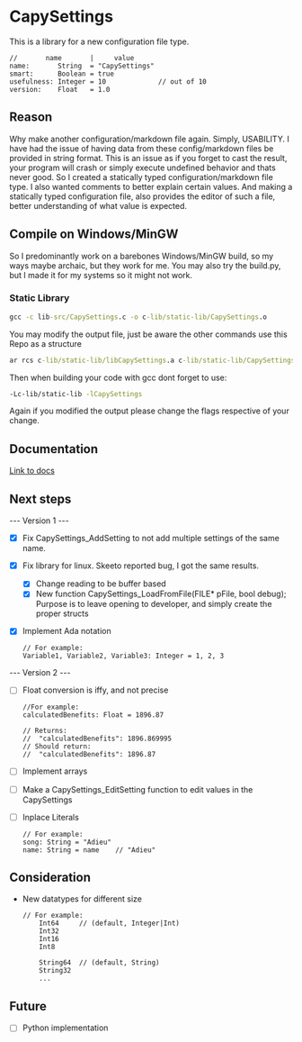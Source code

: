 # CapySettings

This is a library for a new configuration file type.

```CapySettings
//       name       |     value    
name:       String  = "CapySettings"
smart:      Boolean = true
usefulness: Integer = 10             // out of 10
version:    Float   = 1.0
```

## Reason
Why make another configuration/markdown file again. Simply, USABILITY. I have had the issue of having data from these config/markdown files be provided in string format. 
This is an issue as if you forget to cast the result, your program will crash or simply execute undefined behavior and thats never good. So I created a statically typed 
configuration/markdown file type. I also wanted comments to better explain certain values. And making a statically typed configuration file, also provides the editor of
such a file, better understanding of what value is expected.

## Compile on Windows/MinGW
So I predominantly work on a barebones Windows/MinGW build, so my ways maybe archaic, but they work for me. You may also try the build.py, but I made it for my systems so it might not work.

### Static Library
```cmd
gcc -c lib-src/CapySettings.c -o c-lib/static-lib/CapySettings.o
```
You may modify the output file, just be aware the other commands use this Repo as a structure
```cmd
ar rcs c-lib/static-lib/libCapySettings.a c-lib/static-lib/CapySettings.o
```

Then when building your code with gcc dont forget to use:
```cmd
-Lc-lib/static-lib -lCapySettings
```
Again if you modified the output please change the flags respective of your change.

## Documentation

[Link to docs](information/DOC.md)


## Next steps
--- Version 1 ---
- [x] Fix CapySettings_AddSetting to not add multiple settings of the same name.

- [x] Fix library for linux. Skeeto reported bug, I got the same results.
	- [x] Change reading to be buffer based
	- [x] New function CapySettings_LoadFromFile(FILE* pFile, bool debug);
		Purpose is to leave opening to developer, and simply create the proper structs

- [x] Implement Ada notation
	```capysettings
	// For example:
	Variable1, Variable2, Variable3: Integer = 1, 2, 3
	```


--- Version 2 ---
- [ ] Float conversion is iffy, and not precise
	```capysettings
	//For example:
	calculatedBenefits: Float = 1896.87
		
	// Returns:
	//	"calculatedBenefits": 1896.869995
	// Should return:
	//  "calculatedBenefits": 1896.87

- [ ] Implement arrays
- [ ] Make a CapySettings_EditSetting function to edit values in the CapySettings
- [ ] Inplace Literals
	```capysettings
	// For example:
	song: String = "Adieu"
	name: String = name    // "Adieu"
	```


## Consideration
- New datatypes for different size
	```capysettings
	// For example:
		Int64     // (default, Integer|Int)
		Int32    
		Int16
		Int8
		
		String64  // (default, String)
		String32
		...
	```

## Future
- [ ] Python implementation
